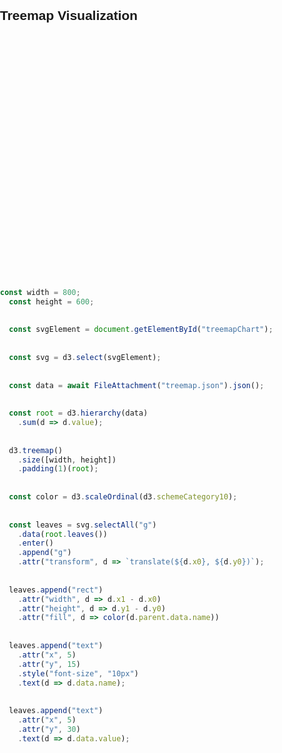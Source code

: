 ## Treemap Visualization

<script src="https://d3js.org/d3.v7.min.js"></script>

<svg id="treemapChart" style="width: 100%; height: auto;" 
     viewBox="0 0 800 600" 
     preserveAspectRatio="xMidYMid meet"></svg>

<style>

  body {
    font-family: sans-serif;
    margin: 0;
    padding: 0;
  }
  svg#treemapChart {
    display: block;
    margin: auto;
  }
  text {
    font-size: 12px;
    fill: #fff;
    pointer-events: none; 
  }
</style>
```js 

const width = 800;
  const height = 600;
  
  
  const svgElement = document.getElementById("treemapChart");
  
  
  const svg = d3.select(svgElement);
  
  
  const data = await FileAttachment("treemap.json").json();
  
  
  const root = d3.hierarchy(data)
    .sum(d => d.value);  
  
  
  d3.treemap()
    .size([width, height])
    .padding(1)(root);
  
  
  const color = d3.scaleOrdinal(d3.schemeCategory10);
  
  
  const leaves = svg.selectAll("g")
    .data(root.leaves())
    .enter()
    .append("g")
    .attr("transform", d => `translate(${d.x0}, ${d.y0})`);
  
  
  leaves.append("rect")
    .attr("width", d => d.x1 - d.x0)
    .attr("height", d => d.y1 - d.y0)
    .attr("fill", d => color(d.parent.data.name))
  
  
  leaves.append("text")
    .attr("x", 5)
    .attr("y", 15)
    .style("font-size", "10px")
    .text(d => d.data.name);
  
  
  leaves.append("text")
    .attr("x", 5)
    .attr("y", 30)
    .text(d => d.data.value);
  
```